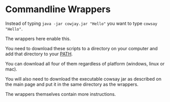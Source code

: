 # Commandline Wrappers

Instead of typing `java -jar cowjay.jar "Hello"` you want to type `cowsay "Hello"`.

The wrappers here enable this.


You need to download these scripts to a directory on your computer and add that directory to your [PATH](https://en.wikipedia.org/wiki/PATH_(variable)).

You can download all four of them regardless of platform (windows, linux or mac).

You will also need to download the executable cowsay jar as described on the main page and put it in the same directory as the wrappers.

The wrappers themselves contain more instructions.
